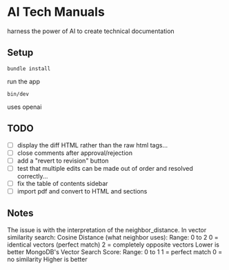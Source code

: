 # AI Tech Manuals

harness the power of AI to create technical documentation

## Setup

```
bundle install
```

run the app

```
bin/dev
```

uses openai 

## TODO
- [ ] display the diff HTML rather than the raw html tags...
- [ ] close comments after approval/rejection
- [ ] add a "revert to revision" button
- [ ] test that multiple edits can be made out of order and resolved correctly...
- [ ] fix the table of contents sidebar
- [ ] import pdf and convert to HTML and sections 

## Notes

The issue is with the interpretation of the neighbor_distance. In vector similarity search:
Cosine Distance (what neighbor uses):
Range: 0 to 2
0 = identical vectors (perfect match)
2 = completely opposite vectors
Lower is better
MongoDB's Vector Search Score:
Range: 0 to 1
1 = perfect match
0 = no similarity
Higher is better
